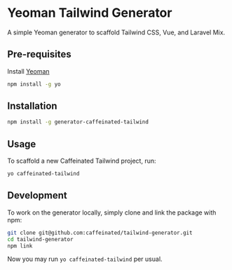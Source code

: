 # Yeoman Tailwind Generator
A simple Yeoman generator to scaffold Tailwind CSS, Vue, and Laravel Mix.

## Pre-requisites
Install [Yeoman](http://yeoman.io)

```bash
npm install -g yo
```

## Installation

```bash
npm install -g generator-caffeinated-tailwind
```

## Usage
To scaffold a new Caffeinated Tailwind project, run:

```bash
yo caffeinated-tailwind
```

## Development
To work on the generator locally, simply clone and link the package with npm:

```bash
git clone git@github.com:caffeinated/tailwind-generator.git
cd tailwind-generator
npm link
```

Now you may run `yo caffeinated-tailwind` per usual.
